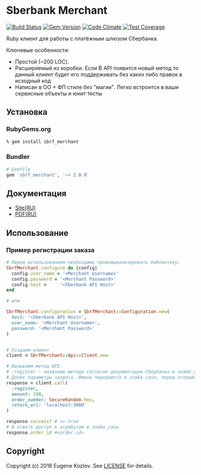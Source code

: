 # Sberbank Merchant

[![Build Status](https://travis-ci.org/abstractart/sbrf_merchant.svg?branch=master)](https://travis-ci.org/abstractart/sbrf_merchant)
[![Gem Version](https://badge.fury.io/rb/sbrf_merchant.svg)](https://badge.fury.io/rb/sbrf_merchant)
[![Code Climate](https://codeclimate.com/github/abstractart/sbrf_merchant/badges/gpa.svg
)](https://codeclimate.com/github/abstractart/sbrf_merchant)
[![Test Coverage](https://api.codeclimate.com/v1/badges/db86deaba446bac68ae1/test_coverage)](https://codeclimate.com/github/abstractart/sbrf_merchant/test_coverage)

Ruby клиент для работы с платёжным шлюзом Сбербанка.

Ключевые особенности:
- Простой (~200 LOC).
- Расширяемый из коробки. Если В API появится новый метод то данный клиент будет его поддерживать без каких либо правок в исходный код
- Написан в ОО + ФП стиле без "магии". Легко встроится в ваши сервисные объекты и юнит тесты

## Установка

### RubyGems.org ###

```sh
% gem install sbrf_merchant
```

### Bundler ###

```ruby
# Gemfile
gem 'sbrf_merchant', '~> 2.0.0`
```
## Документация
- [Site(RU)](https://securepayments.sberbank.ru/wiki/doku.php/integration:api:start)
- [PDF(RU)](http://cs.petrsu.ru/~vadim/sd2018/Merchant-Manual-SBRF.pdf)

## Использование
### Пример регистрации заказа
```ruby
# Перед использованием необходимо проинициализировать библиотеку.
SbrfMerchant.configure do |config|
  config.user_name = '<Merchant Username>'
  config.password = '<Merchant Password>'
  config.host =     '<Sberbank API Host>'
end

# или

SbrfMerchant.configuration = SbrfMerchant::Configuration.new(
  host: '<Sberbank API Host>',
  user_name: '<Merchant Username>',
  password: '<Merchant Password>'
)


# Cоздаем клиент
client = SbrfMerchant::Api::Client.new

# Вызываем метод API.
# :register - название метода согласно документации Cбербанка в snake_case.
# Далее параметры запроса. Имена передаются в snake_case, перед отправкой запроса все параметры приведутся к camelCase.
response = client.call(
  :register,
  amount: 100,
  order_number: SecureRandom.hex,
  return_url: 'localhost:3000'
)

response.success? # => true
# В ответе доступ к атрибутам в snake_case
response.order_id #<order-id>

```
## Copyright
Copyright (c) 2018 Eugene Kozlov. See [LICENSE][] for details.

[license]: LICENSE.md
